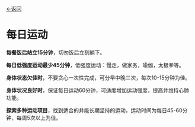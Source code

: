[←返回](/guide)
# 每日运动
**每餐饭后站立15分钟**，切勿饭后立刻躺下。

**每日低强度运动最少45分钟**，低强度运动：慢走，做家务，瑜伽，太极拳等。

**身体状态欠佳时**，不要贪心一次性完成，可分早中晚三次，每次10-15分钟为佳。

**身体状况良好时**，保证每日运动60分钟，可适度增加运动强度，提高并维持心肺功能。

**探索多种运动项目**，找到适合的并能长期坚持的运动，运动时间为每日45-60分钟，每周5次以上为佳。

